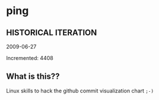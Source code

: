 # ping

## HISTORICAL ITERATION
2009-06-27

Incremented: 4408

## What is this?? 
Linux skills to hack the github commit visualization chart `;-)`
